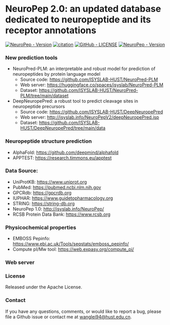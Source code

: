 # NeuroPep 2.0: an updated database dedicated to neuropeptide and its receptor annotations
[![NeuroPep - Version](https://img.shields.io/badge/NeuroPep-2.0-yellow)](http://isyslab.info/NeuroPepV2/) [![citation](https://img.shields.io/badge/dynamic/json?label=citation&query=citationCount&url=https%3A%2F%2Fapi.semanticscholar.org%2Fgraph%2Fv1%2Fpaper%2Fc63afcd3ef45d04829210e5992989e49e62d3306%3Ffields%3DcitationCount)](https://pdfs.semanticscholar.org/c63a/fcd3ef45d04829210e5992989e49e62d3306.pdf?_ga=2.220071961.1862318734.1670589604-901759561.1665192738) [![GitHub - LICENSE](https://img.shields.io/github/license/isyslab-hust/NeuroPep2.0.svg?style=flat)](./LICENSE) [![NeuroPep - Version](https://img.shields.io/badge/isyslab-developed-orange)](http://isyslab.info/) 

### New prediction tools

- NeuroPred-PLM: an interpretable and robust model for prediction of neuropeptides by protein language model
    - Source code: https://github.com/ISYSLAB-HUST/NeuroPred-PLM
    - Web server: https://huggingface.co/spaces/isyslab/NeuroPred-PLM
    - Dataset: https://github.com/ISYSLAB-HUST/NeuroPred-PLM/tree/main/dataset
- DeepNeuropePred: a robust tool to predict cleavage sites in neuropeptide precursors
    - Source code: https://github.com/ISYSLAB-HUST/DeepNeuropePred
    - Web server: http://isyslab.info/NeuroPepV2/deepNeuropePred.jsp
    - Dataset: https://github.com/ISYSLAB-HUST/DeepNeuropePred/tree/main/data


### Neuropeptide structure prediction

- AlphaFold: https://github.com/deepmind/alphafold
- APPTEST: https://research.timmons.eu/apptest

### Data Source:
- UniProtKB: https://www.uniprot.org
- PubMed: https://pubmed.ncbi.nlm.nih.gov
- GPCRdb: https://gpcrdb.org
- IUPHAR: https://www.guidetopharmacology.org
- STRING: https://string-db.org
- NeuroPep 1.0: http://isyslab.info/NeuroPep/
- RCSB Protein Data Bank: https://www.rcsb.org

### Physicochemical properties

- EMBOSS Pepinfo: https://www.ebi.ac.uk/Tools/seqstats/emboss_pepinfo/
- Compute pI/Mw tool: https://web.expasy.org/compute_pi/

### Web server


### License
Released under the Apache License.

### Contact
If you have any questions, comments, or would like to report a bug, please file a Github issue or contact me at wanglei94@hust.edu.cn.
